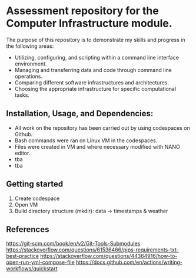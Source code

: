 # Assessment repository for the Computer Infrastructure module.

The purpose of this repository is to demonstrate my skills and progress in the following areas:

- Utilizing, configuring, and scripting within a command line interface environment.
- Managing and transferring data and code through command line operations.
- Comparing different software infrastructures and architectures.
- Choosing the appropriate infrastructure for specific computational tasks.

## Installation, Usage, and Dependencies:
 - All work on the repository has been carried out by using codespaces on Github.
 - Bash commands were ran on Linux VM in the codespaces.
 - Files were created in VM and where necessary modified with NANO editor.
 - tba
 - tba

## Getting started

1. Create codespace
2. Open VM
2. Build directory structure (mkdir): data -> timestamps & weather
                              








## References 
https://git-scm.com/book/en/v2/Git-Tools-Submodules
https://stackoverflow.com/questions/61536466/pips-requirements-txt-best-practice
https://stackoverflow.com/questions/44364916/how-to-open-run-yml-compose-file
https://docs.github.com/en/actions/writing-workflows/quickstart